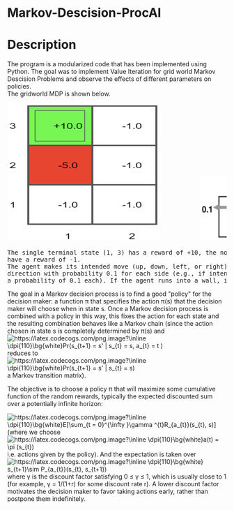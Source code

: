 # Markov-Descision-ProcAI
# Description
<div>
The program is a modularized code that has been implemented using Python. The goal was to implement Value Iteration for grid world Markov Descision Problems and observe the effects of different parameters on policies.
<div>  
The gridworld MDP is shown below. 
</div>
  
<div>
  
<pre>
<img src="MDP/mdp.png" height="315" width="350">           <img src="MDP/movement.png" height="150" width="170"> 

The single terminal state (1, 3) has a reward of +10, the non-terminal (1, 2) has reward -5, and all other states 
have a reward of -1. 
The agent makes its intended move (up, down, left, or right) with a probability 0.8, and moves in a perpendicular 
direction with probability 0.1 for each side (e.g., if intending to go right, the agent can move up or down with 
a probability of 0.1 each). If the agent runs into a wall, it stays in the same place.
</pre>
<div>
The goal in a Markov decision process is to find a good "policy" for the decision maker: a function π that specifies the action π(s) that the decision maker will choose when in state s. Once a Markov decision process is combined with a policy in this way, this fixes the action for each state and the resulting combination behaves like a Markov chain (since the action chosen in state s is completely determined by π(s) and <img src="https://latex.codecogs.com/png.image?\inline&space;\dpi{110}\bg{white}Pr(s_{t&plus;1}&space;=&space;s'&space;|&space;s_{t}&space;=&space;s,&space;a_{t}&space;=&space;t&space;)&space;" title="https://latex.codecogs.com/png.image?\inline \dpi{110}\bg{white}Pr(s_{t+1} = s' | s_{t} = s, a_{t} = t ) " /> reduces to <img src="https://latex.codecogs.com/png.image?\inline&space;\dpi{110}\bg{white}Pr(s_{t&plus;1}&space;=&space;s'&space;|&space;s_{t}&space;=&space;s)&space;" title="https://latex.codecogs.com/png.image?\inline \dpi{110}\bg{white}Pr(s_{t+1} = s' | s_{t} = s) " /> a Markov transition matrix).

The objective is to choose a policy π that will maximize some cumulative function of the random rewards, typically the expected discounted sum over a potentially infinite horizon:

<img src="https://latex.codecogs.com/png.image?\inline&space;\dpi{110}\bg{white}E[\sum_{t&space;=&space;0}^{\infty&space;}\gamma&space;^{t}R_{a_{t}}(s_{t},&space;s)]&space;" title="https://latex.codecogs.com/png.image?\inline \dpi{110}\bg{white}E[\sum_{t = 0}^{\infty }\gamma ^{t}R_{a_{t}}(s_{t}, s)] " /> (where we choose <img src="https://latex.codecogs.com/png.image?\inline&space;\dpi{110}\bg{white}a(t)&space;=&space;\pi&space;(s_{t})&space;" title="https://latex.codecogs.com/png.image?\inline \dpi{110}\bg{white}a(t) = \pi (s_{t}) " /> i.e. actions given by the policy). And the expectation is taken over <img src="https://latex.codecogs.com/png.image?\inline&space;\dpi{110}\bg{white}&space;s_{t&plus;1}\sim&space;P_{a_{t}}(s_{t},&space;s_{t&plus;1})" title="https://latex.codecogs.com/png.image?\inline \dpi{110}\bg{white} s_{t+1}\sim P_{a_{t}}(s_{t}, s_{t+1})" /> where γ is the discount factor satisfying 0 ≤ γ ≤ 1, which is usually close to 1 (for example, γ = 1/(1+r) for some discount rate r). A lower discount factor motivates the decision maker to favor taking actions early, rather than postpone them indefinitely.

</div> 
  

